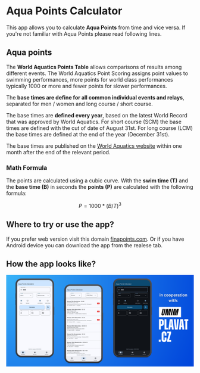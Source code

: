 # Aqua Points Calculator
This app allows you to calculate **Aqua Points** from time and vice versa. If you're not familiar with Aqua Points please read following lines.

## Aqua points
The **World Aquatics Points Table** allows comparisons of results among different events. The World Aquatics Point Scoring assigns point values to swimming performances, more points for world class performances typically 1000 or more and fewer points for slower performances.

The **base times are define for all common individual events and relays**, separated for men / women and long course / short course.

The base times are **defined every year**, based on the latest World Record that was approved by World Aquatics. For short course (SCM) the base times are defined with the cut of date of August 31st. For long course (LCM) the base times are defined at the end of the year (December 31st). 

The base times are published on the [World Aquatics website](https://www.worldaquatics.com/swimming/points) within one month after the end of the relevant period.

### Math Formula
The points are calculated using a cubic curve. With the **swim time (T)** and the **base time (B)** in seconds the **points (P)** are calculated with the following formula:

$$ P = 1000 * ( B / T )^3 $$

## Where to try or use the app?
If you prefer web version visit this domain [finapoints.com](https://finapoints.com/). Or if you have Android device you can download the app from the realese tab.

## How the app looks like?

<div align="center">
  
![github screenshots graphic](.github/assets/github-graphic.png)

</div>
